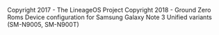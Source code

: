 Copyright 2017 - The LineageOS Project
Copyright 2018 - Ground Zero Roms
Device configuration for Samsung Galaxy Note 3 Unified variants (SM-N9005, SM-N900T)